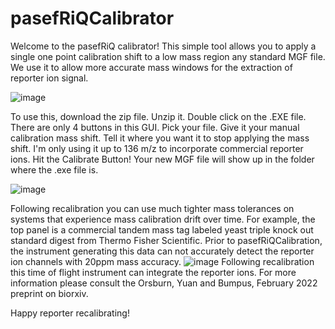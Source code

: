 # pasefRiQCalibrator
Welcome to the pasefRiQ calibrator! This simple tool allows you to apply a single one point calibration shift to a low mass region any standard MGF file. We use it to allow more accurate mass windows for the extraction of reporter ion signal. 

![image](https://user-images.githubusercontent.com/39571544/153672803-12f54505-765f-43dd-b14b-0fac98722998.png)

To use this, download the zip file. Unzip it. Double click on the .EXE file. 
There are only 4 buttons in this GUI.
Pick your file.
Give it your manual calibration mass shift.
Tell it where you want it to stop applying the mass shift. I'm only using it up to 136 m/z to incorporate commercial reporter ions.
Hit the Calibrate Button!
Your new MGF file will show up in the folder where the .exe file is.  

![image](https://user-images.githubusercontent.com/39571544/153673006-ab26b0d6-fb0c-44f3-8bbc-415432c95e3f.png)

Following recalibration you can use much tighter mass tolerances on systems that experience mass calibration drift over time. 
For example, the top panel is a commercial tandem mass tag labeled yeast triple knock out standard digest from Thermo Fisher Scientific.
Prior to pasefRiQCalibration, the instrument generating this data can not accurately detect the reporter ion channels with 20ppm mass accuracy. 
![image](https://user-images.githubusercontent.com/39571544/153690837-6c80ccc6-4e00-41cc-a49d-79a7a39dbb6b.png)
Following recalibration this time of flight instrument can integrate the reporter ions. 
For more information please consult the Orsburn, Yuan and Bumpus, February 2022 preprint on biorxiv. 

Happy reporter recalibrating!

